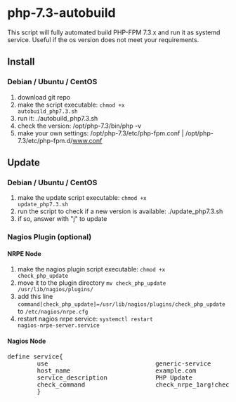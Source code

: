 # php-7.3-autobuild
This script will fully automated build PHP-FPM 7.3.x and run it as systemd service.
Useful if the os version does not meet your requirements.

## Install
### Debian / Ubuntu / CentOS

1) download git repo
2) make the script executable: <code>chmod +x autobuild_php7.3.sh</code>
3) run it: ./autobuild_php7.3.sh
4) check the version: /opt/php-7.3/bin/php -v
5) make your own settings: /opt/php-7.3/etc/php-fpm.conf | /opt/php-7.3/etc/php-fpm.d/www.conf


## Update
### Debian / Ubuntu / CentOS

1) make the update script executable: <code>chmod +x update_php7.3.sh</code>
2) run the script to check if a new version is available: ./update_php7.3.sh
3) if so, answer with "j" to update

### Nagios Plugin (optional)
#### NRPE Node

1) make the nagios plugin script executable: <code>chmod +x check_php_update</code>
2) move it to the plugin directory <code>mv check_php_update /usr/lib/nagios/plugins/</code>
3) add this line <code>command[check_php_update]=/usr/lib/nagios/plugins/check_php_update</code> to <code>/etc/nagios/nrpe.cfg</code>
4) restart nagios nrpe service: <code>systemctl restart nagios-nrpe-server.service</code>

#### Nagios Node
<pre>
define service{
        use                             generic-service
        host_name                       example.com
        service_description             PHP Update
        check_command                   check_nrpe_1arg!check_php_update
        }
</pre>
